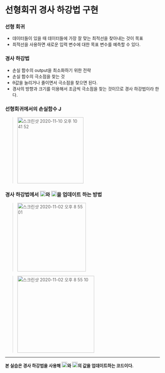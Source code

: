 선형회귀 경사 하강법 구현
==================

### 선형 회귀
- 데이터들이 있을 때 데이터들에 가장 잘 맞는 최적선을 찾아내는 것이 목표
- 최적선을 사용하면 새로운 입력 변수에 대한 목표 변수를 예측할 수 있다.

### 경사 하강법
- 손실 함수의 output을 최소화하기 위한 전략
- 손실 함수의 극소점을 찾는 것
- θ값을 늘리거나 줄이면서 극소점을 찾으면 된다.
- 경사의 방향과 크기를 이용해서 조금씩 극소점을 찾는 것이므로 경사 하강법이라 한다.

### 선형회귀에서의 손실함수 J
> <img width="215" alt="스크린샷 2020-11-10 오후 10 41 52" src="https://user-images.githubusercontent.com/38938145/98681326-ee542500-23a5-11eb-90f4-569637b8de11.png">

### 경사 하강법에서 <img width="18" alt="스크린샷 2020-11-02 오후 8 53 38" src="https://user-images.githubusercontent.com/38938145/97865409-7f475280-1d4d-11eb-96a9-081a9d523b38.png">와 <img width="18" alt="스크린샷 2020-11-02 오후 8 54 16" src="https://user-images.githubusercontent.com/38938145/97865465-97b76d00-1d4d-11eb-866e-b67c279ef154.png">을 업데이트 하는 방법
> <img width="223" alt="스크린샷 2020-11-02 오후 8 55 01" src="https://user-images.githubusercontent.com/38938145/97865538-b6b5ff00-1d4d-11eb-9b2d-b9010e4e590c.png">

> <img width="250" alt="스크린샷 2020-11-02 오후 8 55 10" src="https://user-images.githubusercontent.com/38938145/97865564-c3d2ee00-1d4d-11eb-920e-815c4ed03b68.png">

* * *
__본 실습은 경사 하강법을 사용해 <img width="18" alt="스크린샷 2020-11-02 오후 8 53 38" src="https://user-images.githubusercontent.com/38938145/97865409-7f475280-1d4d-11eb-96a9-081a9d523b38.png">와 <img width="18" alt="스크린샷 2020-11-02 오후 8 54 16" src="https://user-images.githubusercontent.com/38938145/97865465-97b76d00-1d4d-11eb-866e-b67c279ef154.png">의 값을 업데이트하는 코드이다.__
